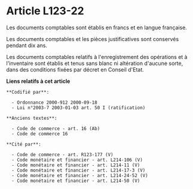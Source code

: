 # Article L123-22

Les documents comptables sont établis en francs et en langue française.

Les documents comptables et les pièces justificatives sont conservés pendant dix ans.

Les documents comptables relatifs à l'enregistrement des opérations et à l'inventaire sont établis et tenus sans blanc ni
altération d'aucune sorte, dans des conditions fixées par décret en Conseil d'Etat.

**Liens relatifs à cet article**

	**Codifié par**:

	  - Ordonnance 2000-912 2000-09-18
	  - Loi n°2003-7 2003-01-03 art. 50 I (ratification)

	**Anciens textes**:

	  - Code de commerce - art. 16 (Ab)
	  - Code de commerce 16

	**Cité par**:

	  - Code de commerce - art. R123-177 (V)
	  - Code monétaire et financier - art. L214-106 (V)
	  - Code monétaire et financier - art. L214-11 (V)
	  - Code monétaire et financier - art. L214-17-3 (V)
	  - Code monétaire et financier - art. L214-24-52 (V)
	  - Code monétaire et financier - art. L214-50 (V)
